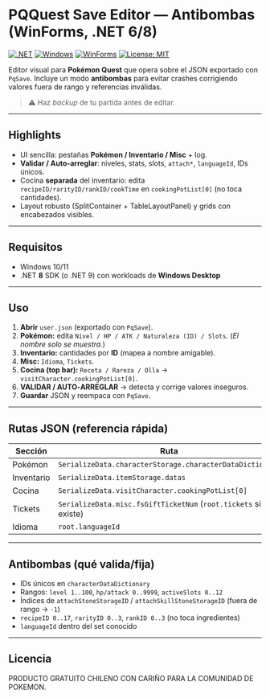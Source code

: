 # PQQuest Save Editor — Antibombas (WinForms, .NET 6/8)

[![.NET](https://img.shields.io/badge/.NET-6%2F8-512BD4)](#)
[![Windows](https://img.shields.io/badge/Windows-10%2F11-0078D6)](#)
[![WinForms](https://img.shields.io/badge/GUI-WinForms-2EA043)](#)
[![License: MIT](https://img.shields.io/badge/License-MIT-yellow.svg)](LICENSE)

Editor visual para **Pokémon Quest** que opera sobre el JSON exportado con `PqSave`.
Incluye un modo **antibombas** para evitar crashes corrigiendo valores fuera de rango y referencias inválidas.

> ⚠️ Haz _backup_ de tu partida antes de editar.

---

## Highlights

- UI sencilla: pestañas **Pokémon / Inventario / Misc** + log.
- **Validar / Auto‑arreglar**: niveles, stats, slots, `attach*`, `languageId`, IDs únicos.
- Cocina **separada** del inventario: edita `recipeID/rarityID/rankID/cookTime` en `cookingPotList[0]` (no toca cantidades).
- Layout robusto (SplitContainer + TableLayoutPanel) y grids con encabezados visibles.

---

## Requisitos

- Windows 10/11
- .NET **8** SDK (o .NET 9) con workloads de **Windows Desktop**

---

## Uso

1) **Abrir** `user.json` (exportado con `PqSave`).  
2) **Pokémon:** edita `Nivel / HP / ATK / Naturaleza (ID) / Slots`. (*El nombre solo se muestra.*)  
3) **Inventario:** cantidades por **ID** (mapea a nombre amigable).  
4) **Misc:** `Idioma`, `Tickets`.  
5) **Cocina (top bar):** `Receta / Rareza / Olla` → `visitCharacter.cookingPotList[0]`.  
6) **VALIDAR / AUTO‑ARREGLAR** → detecta y corrige valores inseguros.  
7) **Guardar** JSON y reempaca con `PqSave`.

---

## Rutas JSON (referencia rápida)

| Sección     | Ruta                                                                 |
|-------------|----------------------------------------------------------------------|
| Pokémon     | `SerializeData.characterStorage.characterDataDictionary`             |
| Inventario  | `SerializeData.itemStorage.datas`                                    |
| Cocina      | `SerializeData.visitCharacter.cookingPotList[0]`                     |
| Tickets     | `SerializeData.misc.fsGiftTicketNum` (`root.tickets` si no existe)   |
| Idioma      | `root.languageId`                                                    |

---

## Antibombas (qué valida/fija)

- IDs únicos en `characterDataDictionary`  
- Rangos: `level 1..100`, `hp/attack 0..9999`, `activeSlots 0..12`  
- Índices de `attachStoneStorageID` / `attachSkillStoneStorageID` (fuera de rango → `-1`)  
- `recipeID 0..17`, `rarityID 0..3`, `rankID 0..3` (no toca ingredientes)  
- `languageId` dentro del set conocido

---

## Licencia
PRODUCTO GRATUITO CHILENO
CON CARIÑO PARA LA COMUNIDAD DE POKEMON.
